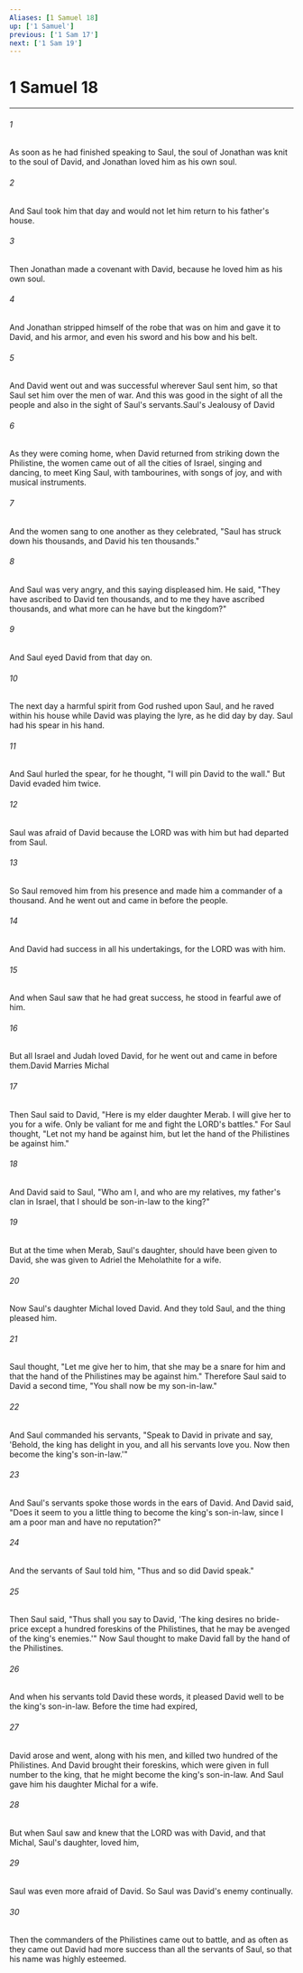 ```yaml
---
Aliases: [1 Samuel 18]
up: ['1 Samuel']
previous: ['1 Sam 17']
next: ['1 Sam 19']
---
```

# 1 Samuel 18
***



###### 1 
As soon as he had finished speaking to Saul, the soul of Jonathan was knit to the soul of David, and Jonathan loved him as his own soul. 

###### 2 
And Saul took him that day and would not let him return to his father's house. 

###### 3 
Then Jonathan made a covenant with David, because he loved him as his own soul. 

###### 4 
And Jonathan stripped himself of the robe that was on him and gave it to David, and his armor, and even his sword and his bow and his belt. 

###### 5 
And David went out and was successful wherever Saul sent him, so that Saul set him over the men of war. And this was good in the sight of all the people and also in the sight of Saul's servants.Saul's Jealousy of David 

###### 6 
As they were coming home, when David returned from striking down the Philistine, the women came out of all the cities of Israel, singing and dancing, to meet King Saul, with tambourines, with songs of joy, and with musical instruments. 

###### 7 
And the women sang to one another as they celebrated, "Saul has struck down his thousands, and David his ten thousands." 

###### 8 
And Saul was very angry, and this saying displeased him. He said, "They have ascribed to David ten thousands, and to me they have ascribed thousands, and what more can he have but the kingdom?" 

###### 9 
And Saul eyed David from that day on. 

###### 10 
The next day a harmful spirit from God rushed upon Saul, and he raved within his house while David was playing the lyre, as he did day by day. Saul had his spear in his hand. 

###### 11 
And Saul hurled the spear, for he thought, "I will pin David to the wall." But David evaded him twice. 

###### 12 
Saul was afraid of David because the LORD was with him but had departed from Saul. 

###### 13 
So Saul removed him from his presence and made him a commander of a thousand. And he went out and came in before the people. 

###### 14 
And David had success in all his undertakings, for the LORD was with him. 

###### 15 
And when Saul saw that he had great success, he stood in fearful awe of him. 

###### 16 
But all Israel and Judah loved David, for he went out and came in before them.David Marries Michal 

###### 17 
Then Saul said to David, "Here is my elder daughter Merab. I will give her to you for a wife. Only be valiant for me and fight the LORD's battles." For Saul thought, "Let not my hand be against him, but let the hand of the Philistines be against him." 

###### 18 
And David said to Saul, "Who am I, and who are my relatives, my father's clan in Israel, that I should be son-in-law to the king?" 

###### 19 
But at the time when Merab, Saul's daughter, should have been given to David, she was given to Adriel the Meholathite for a wife. 

###### 20 
Now Saul's daughter Michal loved David. And they told Saul, and the thing pleased him. 

###### 21 
Saul thought, "Let me give her to him, that she may be a snare for him and that the hand of the Philistines may be against him." Therefore Saul said to David a second time, "You shall now be my son-in-law." 

###### 22 
And Saul commanded his servants, "Speak to David in private and say, 'Behold, the king has delight in you, and all his servants love you. Now then become the king's son-in-law.'" 

###### 23 
And Saul's servants spoke those words in the ears of David. And David said, "Does it seem to you a little thing to become the king's son-in-law, since I am a poor man and have no reputation?" 

###### 24 
And the servants of Saul told him, "Thus and so did David speak." 

###### 25 
Then Saul said, "Thus shall you say to David, 'The king desires no bride-price except a hundred foreskins of the Philistines, that he may be avenged of the king's enemies.'" Now Saul thought to make David fall by the hand of the Philistines. 

###### 26 
And when his servants told David these words, it pleased David well to be the king's son-in-law. Before the time had expired, 

###### 27 
David arose and went, along with his men, and killed two hundred of the Philistines. And David brought their foreskins, which were given in full number to the king, that he might become the king's son-in-law. And Saul gave him his daughter Michal for a wife. 

###### 28 
But when Saul saw and knew that the LORD was with David, and that Michal, Saul's daughter, loved him, 

###### 29 
Saul was even more afraid of David. So Saul was David's enemy continually. 

###### 30 
Then the commanders of the Philistines came out to battle, and as often as they came out David had more success than all the servants of Saul, so that his name was highly esteemed.
